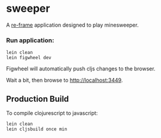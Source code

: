 # sweeper

A [re-frame](https://github.com/Day8/re-frame) application designed to play minesweeper.


### Run application:

```
lein clean
lein figwheel dev
```

Figwheel will automatically push cljs changes to the browser.

Wait a bit, then browse to [http://localhost:3449](http://localhost:3449).


## Production Build

To compile clojurescript to javascript:

```
lein clean
lein cljsbuild once min
```
